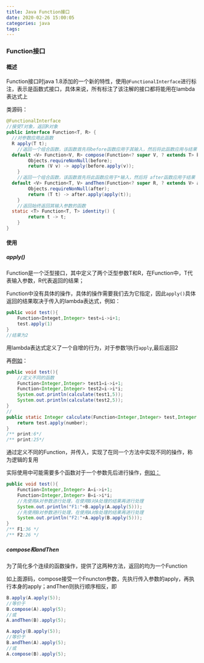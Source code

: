 ```yaml
---
title: Java Function接口
date: 2020-02-26 15:00:05
categories: java
tags:
---
```


### Function接口

#### 概述

Function接口时java 1.8添加的一个新的特性，使用`@FunctionalInterface`进行标注，表示是函数式接口，具体来说，所有标注了该注解的接口都将能用在lambda表达式上

类源码：

```java
@FunctionalInterface
//接受T对象，返回R对象
public interface Function<T, R> {
  //对参数应用此函数
  R apply(T t);
    //返回一个组合函数，该函数首先将before函数应用于其输入，然后将此函数应用与结果
  default <V> Function<V, R> compose(Function<? super V, ? extends T> before) {
        Objects.requireNonNull(before);
        return (V v) -> apply(before.apply(v));
    }
    //返回一个组合函数，该函数首先将此函数应用于*输入，然后将 after函数应用于结果
  default <V> Function<T, V> andThen(Function<? super R, ? extends V> after) {
        Objects.requireNonNull(after);
        return (T t) -> after.apply(apply(t));
    }
    //返回始终返回其输入参数的函数
  static <T> Function<T, T> identity() {
        return t -> t;
    }
}

```

#### 使用

##### apply()

Function是一个泛型接口，其中定义了两个泛型参数T和R，在Function中，T代表输入参数，R代表返回的结果；

Function中没有具体的操作，具体的操作需要我们去为它指定，因此`apply()`具体返回的结果取决于传入的lambda表达式，例如：

```java
public void test(){
	Function<Integet,Integer> test=i->i+1;
	test.apply(1)
}
//结果为2
```

用lambda表达式定义了一个自增的行为，对于参数1执行`apply`,最后返回2

再[例如](https://www.cnblogs.com/rever/p/9725173.html)：

```java
public void test(){
    //定义不同的函数
    Function<Integer,Integer> test1=i->i+1;
    Function<Integer,Integer> test2=i->i*i;
    System.out.println(calculate(test1,5));
    System.out.println(calculate(test2,5));
}
//
public static Integer calculate(Function<Integer,Integer> test,Integer number){
    return test.apply(number);
}
/** print:6*/
/** print:25*/
```

通过定义不同的Function，并传入，实现了在同一个方法中实现不同的操作，称为逻辑的复用

实际使用中可能需要多个函数对于一个参数先后进行操作，[例如：](https://www.cnblogs.com/rever/p/9725173.html)

```java
public void test(){
    Function<Integer,Integer> A=i->i+1;
    Function<Integer,Integer> B=i->i*i;
    //先使用A对参数进行处理，在使用B对A处理的结果再进行处理
    System.out.println("F1:"+B.apply(A.apply(5)));
    //先使用B对参数进行处理，在使用A对B处理的结果再进行处理
    System.out.println("F2:"+A.apply(B.apply(5)));
}
/** F1:36 */
/** F2:26 */
```

##### compose和andThen

为了简化多个连续的函数操作，提供了这两种方法，返回的均为一个Function

如上面源码，compose接受一个Fnuncton参数，先执行传入参数的apply，再执行本身的apply；andThen则执行顺序相反，即

```java
B.apply(A.apply(5));
//等价于
B.compose(A).apply(5);
//或
A.andThen(B).apply(5);

A.apply(B.apply(5));
//等价于
B.andThen(A).apply(5);
//或
A.compose(B).apply(5);
```

